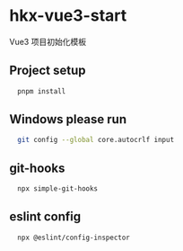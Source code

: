 # hkx-vue3-start

Vue3 项目初始化模板

## Project setup

```bash
  pnpm install
```

## Windows please run

```bash
  git config --global core.autocrlf input
```

## git-hooks

```bash
  npx simple-git-hooks
```

## eslint config

```bash
  npx @eslint/config-inspector
```
